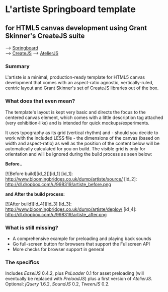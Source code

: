 
L'artiste Springboard template
==============================
for HTML5 canvas development using Grant Skinner's CreateJS suite
-----------------------------------------------------------------

--> [Springboard](https://github.com/soulwire/Springboard)  
--> [CreateJS](https://github.com/CreateJS) 
--> [AtelierJS](https://github.com/bloomingbridges/AtelierJS)

### Summary

L'artiste is a minimal, production-ready template for HTML5 canvas development that comes with an aspect-ratio agnostic, vertically-ruled, centric layout and Grant Skinner's set of CreateJS libraries out of the box.

### What does that even mean? 

The template's layout is kept very basic and directs the focus to the centered canvas element, which comes with a little description tag attached (very exhibition-like) and is intended for quick mockups/experiments. 

It uses typography as its grid (vertical rhythm) and - should you decide to work with the included LESS file - the dimensions of the canvas (based on width and aspect-ratio) as well as the position of the content below will be automatically calculated for you on build. The visible grid is only for orientation and will be ignored during the build process as seen below:

__Before..__

[![Before build][id_2]][id_1]
[id_1]: http://www.bloomingbridges.co.uk/dump/artiste/source/
[id_2]: http://dl.dropbox.com/u/998319/artiste_before.png

__and After the build process:__

[![After build][id_4]][id_3]
[id_3]: http://www.bloomingbridges.co.uk/dump/artiste/deploy/
[id_4]: http://dl.dropbox.com/u/998319/artiste_after.png

### What is still missing?

* A comprehensive example for preloading and playing back sounds
* Go full-screen button for browsers that support the Fullscreen API
* More checks for browser support in general

### The specifics

Includes _EaselJS_ 0.4.2, plus _PxLoader_ 0.1 for asset preloading (will eventually be replaced with _PreloadJS_) plus a first version of _AtelierJS_.
Optional: _jQuery_ 1.6.2, _SoundJS_ 0.2, _TweenJS_ 0.2.